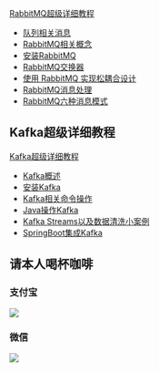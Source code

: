 [RabbitMQ超级详细教程](https://github.com/lzhpo/Queue/blob/master/RabbitMQ%E7%AC%94%E8%AE%B0.md)
- [队列相关消息](http://www.lzhpo.com/article/3)
- [RabbitMQ相关概念](http://www.lzhpo.com/article/4)
- [安装RabbitMQ](http://www.lzhpo.com/article/5)
- [RabbitMQ交换器](http://www.lzhpo.com/article/6)
- [使用 RabbitMQ 实现松耦合设计](http://www.lzhpo.com/article/7)
- [RabbitMQ消息处理](http://www.lzhpo.com/article/8)
- [RabbitMQ六种消息模式](http://www.lzhpo.com/article/9)

## Kafka超级详细教程
[Kafka超级详细教程](https://github.com/lzhpo/Queue/blob/master/Kafka%E5%AD%A6%E4%B9%A0%E7%AC%94%E8%AE%B0.md)
- [Kafka概述](http://www.lzhpo.com/article/10)
- [安装Kafka](http://www.lzhpo.com/article/11)
- [Kafka相关命令操作](http://www.lzhpo.com/article/12)
- [Java操作Kafka](http://www.lzhpo.com/article/13)
- [Kafka Streams以及数据清洗小案例](http://www.lzhpo.com/article/14)
- [SpringBoot集成Kafka](http://www.lzhpo.com/article/15)

## 请本人喝杯咖啡
### 支付宝
![](http://cdn.lzhpo.com/Aurora-%E6%94%AF%E4%BB%98%E5%AE%9D%E6%94%B6%E6%AC%BE%E7%A0%81.png)
### 微信
![](http://cdn.lzhpo.com/Aurora-%E5%BE%AE%E4%BF%A1%E6%94%B6%E6%AC%BE%E7%A0%81.png)